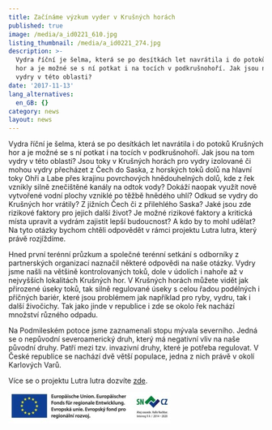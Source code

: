 ```yaml
---
title: Začínáme výzkum vyder v Krušných horách
published: true
image: /media/a_id0221_610.jpg
listing_thumbnail: /media/a_id0221_274.jpg
description: >-
  Vydra říční je šelma, která se po desítkách let navrátila i do potoků Krušných
  hor a je možné se s ní potkat i na tocích v podkrušnohoří. Jak jsou na tom
  vydry v této oblasti? 
date: '2017-11-13'
lang_alternatives:
  en_GB: {}
category: news
layout: news
---
```

Vydra říční je šelma, která se po desítkách let navrátila i do potoků Krušných hor a je možné se s ní potkat i na tocích v podkrušnohoří. Jak jsou na tom vydry v této oblasti? Jsou toky v Krušných horách pro vydry izolované či mohou vydry přecházet z Čech do Saska, z horských toků dolů na hlavní toky Ohři a Labe přes krajinu povrchových hnědouhelných dolů, kde z řek vznikly silně znečištěné kanály na odtok vody? Dokáží naopak využít nově vytvořené vodní plochy vzniklé po těžbě hnědého uhlí? Odkud se vydry do Krušných hor vrátily? Z jižních Čech či z přilehlého Saska? Jaké jsou zde rizikové faktory pro jejich další život? Je možné rizikové faktory a kritická místa upravit a vydrám zajistit lepší budoucnost? A kdo by to mohl udělat? Na tyto otázky bychom chtěli odpovědět v rámci projektu Lutra lutra, který právě rozjíždíme.

Hned první terénní průzkum a společné terénní setkání s odborníky z partnerských organizací naznačil některé odpovědi na naše otázky. Vydry jsme našli na většině kontrolovaných toků, dole v údolích i nahoře až v nejvyšších lokalitách Krušných hor. V Krušných horách můžete vidět jak přirozené úseky toků, tak silně regulované úseky s celou řadou podélných i příčných bariér, které jsou problémem jak například pro ryby, vydru, tak i další živočichy. Tak jako jinde v republice i zde se okolo řek nachází množství různého odpadu.

Na Podmileském potoce jsme zaznamenali stopu mývala severního. Jedná se o nepůvodní severoamerický druh, který má negativní vliv na naše původní druhy. Patří mezi tzv. invazivní druhy, které je potřeba regulovat. V České republice se nachází dvě větší populace, jedna z nich právě v okolí Karlových Varů.

Více se o projektu Lutra lutra dozvíte [zde](/projects/lutra-lutra.html).

![](/media/spojene-loga_320.jpg)
